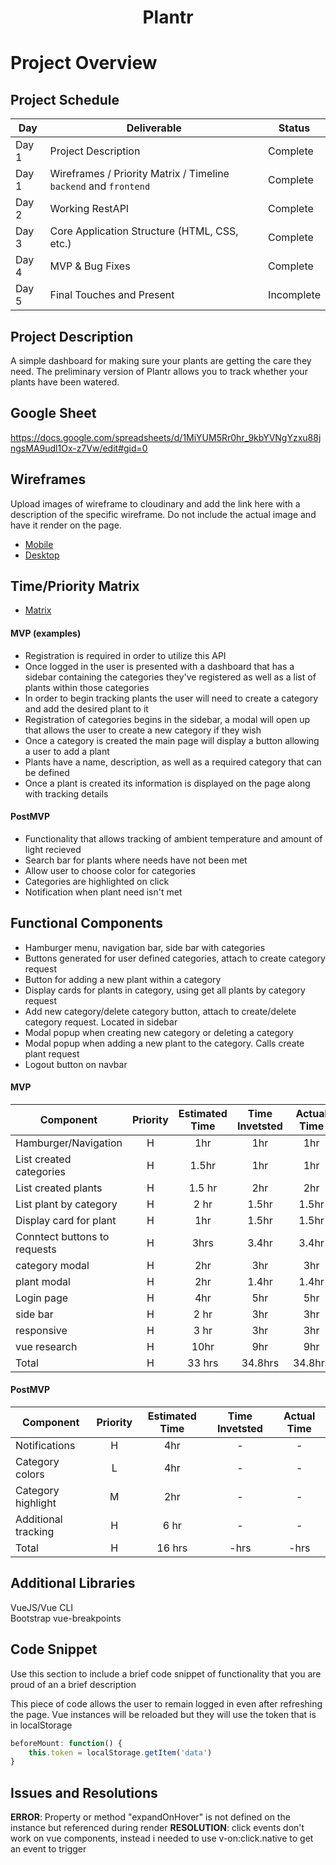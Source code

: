 # **<p align="center">Plantr</p>**

# Project Overview

## Project Schedule

|  Day | Deliverable | Status
|---|---| ---|
|Day 1| Project Description | Complete
|Day 1| Wireframes / Priority Matrix / Timeline `backend` and `frontend`| Complete
|Day 2| Working RestAPI | Complete
|Day 3| Core Application Structure (HTML, CSS, etc.) | Complete
|Day 4| MVP & Bug Fixes | Complete
|Day 5| Final Touches and Present | Incomplete

## Project Description

A simple dashboard for making sure your plants are getting the care they need. The preliminary version of Plantr allows you to track whether your plants have been watered.

## Google Sheet

https://docs.google.com/spreadsheets/d/1MiYUM5Rr0hr_9kbYVNgYzxu88jngsMA9udl1Ox-z7Vw/edit#gid=0

## Wireframes

Upload images of wireframe to cloudinary and add the link here with a description of the specific wireframe. Do not include the actual image and have it render on the page.  

- [Mobile](https://res.cloudinary.com/jcloud3zf/image/upload/v1600001397/project-4/plantr-mobile_q8yfnw.png)
- [Desktop](https://res.cloudinary.com/jcloud3zf/image/upload/v1600001379/project-4/p4-desktop_crum2i.png)

## Time/Priority Matrix 

- [Matrix](https://res.cloudinary.com/jcloud3zf/image/upload/v1600083018/project-4/p4-frontend-matrix_zrb0m4.png)

#### MVP (examples)

- Registration is required in order to utilize this API
- Once logged in the user is presented with a dashboard that has a sidebar containing the categories they've registered as well
as a list of plants within those categories
- In order to begin tracking plants the user will need to create a category and add the desired plant to it
- Registration of categories begins in the sidebar, a modal will open up that allows the user to create a new category if they wish
- Once a category is created the main page will display a button allowing a user to add a plant
- Plants have a name, description, as well as a required category that can be defined
- Once a plant is created its information is displayed on the page along with tracking details


#### PostMVP 


- Functionality that allows tracking of ambient temperature and amount of light recieved
- Search bar for plants where needs have not been met
- Allow user to choose color for categories
- Categories are highlighted on click
- Notification when plant need isn't met

## Functional Components

- Hamburger menu, navigation bar, side bar with categories
- Buttons generated for user defined categories, attach to create category request
- Button for adding a new plant within a category
- Display cards for plants in category, using get all plants by category request
- Add new category/delete category button, attach to create/delete category request. Located in sidebar
- Modal popup when creating new category or deleting a category
- Modal popup when adding a new plant to the category. Calls create plant request
- Logout button on navbar

#### MVP
| Component | Priority | Estimated Time | Time Invetsted | Actual Time |
| --- | :---: |  :---: | :---: | :---: |
| Hamburger/Navigation | H | 1hr | 1hr | 1hr|
| List created categories | H | 1.5hr | 1hr | 1hr|
| List created plants | H | 1.5 hr | 2hr | 2hr|
| List plant by category | H | 2 hr| 1.5hr | 1.5hr |
| Display card for plant | H | 1hr | 1.5hr | 1.5hr|
| Conntect buttons to requests | H | 3hrs| 3.4hr | 3.4hr |
| category modal | H | 2hr | 3hr | 3hr|
| plant modal | H | 2hr | 1.4hr | 1.4hr|
| Login page | H | 4hr | 5hr | 5hr |
| side bar | H | 2 hr | 3hr | 3hr |
| responsive | H | 3 hr | 3hr | 3hr |
| vue research| H | 10hr | 9hr | 9hr |
| Total | H | 33 hrs| 34.8hrs | 34.8hrs |

#### PostMVP
| Component | Priority | Estimated Time | Time Invetsted | Actual Time |
| --- | :---: |  :---: | :---: | :---: |
| Notifications | H | 4hr | - | - |
| Category colors | L | 4hr | - | - |
| Category highlight | M | 2hr | - | -| 
| Additional tracking | H | 6 hr | - | - |
| Total | H | 16 hrs| -hrs | -hrs |

## Additional Libraries
VueJS/Vue CLI  
Bootstrap
vue-breakpoints


## Code Snippet

Use this section to include a brief code snippet of functionality that you are proud of an a brief description  

This piece of code allows the user to remain logged in even after refreshing the page. 
Vue instances will be reloaded but they will use the token that is in localStorage

```javascript
beforeMount: function() {
	this.token = localStorage.getItem('data')
}
```

## Issues and Resolutions

**ERROR**: Property or method "expandOnHover" is not defined on the instance but referenced during render
**RESOLUTION**: click events don't work on vue components, instead i needed to use v-on:click.native to get an event to trigger

